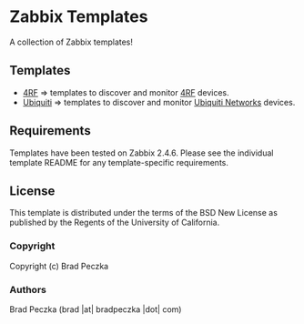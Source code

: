 Zabbix Templates
===================

A collection of Zabbix templates!

Templates
---------

  * [4RF](https://github.com/bradpeczka/zabbix/tree/master/4RF) => templates to discover and monitor [4RF](http://www.4rf.com) devices.
  * [Ubiquiti](https://github.com/bradpeczka/zabbix/tree/master/Ubiquiti) => templates to discover and monitor [Ubiquiti Networks](http://www.ubnt.com) devices.

Requirements
------------

Templates have been tested on Zabbix 2.4.6. Please see the individual template README for any template-specific requirements.

License
-------

This template is distributed under the terms of the BSD New License as published by the Regents of the University of California.

### Copyright

  Copyright (c) Brad Peczka

### Authors
  
  Brad Peczka
  (brad |at| bradpeczka |dot| com)
